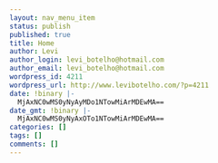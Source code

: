 ```yaml
---
layout: nav_menu_item
status: publish
published: true
title: Home
author: Levi
author_login: levi_botelho@hotmail.com
author_email: levi_botelho@hotmail.com
wordpress_id: 4211
wordpress_url: http://www.levibotelho.com/?p=4211
date: !binary |-
  MjAxNC0wMS0yNyAyMDo1NTowMiArMDEwMA==
date_gmt: !binary |-
  MjAxNC0wMS0yNyAxOTo1NTowMiArMDEwMA==
categories: []
tags: []
comments: []
---
```


